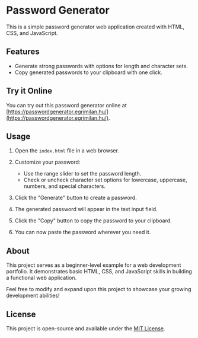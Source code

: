 # Password Generator

This is a simple password generator web application created with HTML, CSS, and JavaScript. 

## Features

- Generate strong passwords with options for length and character sets.
- Copy generated passwords to your clipboard with one click.

## Try it Online

You can try out this password generator online at [https://passwordgenerator.egrimilan.hu/](https://passwordgenerator.egrimilan.hu/).

## Usage

1. Open the `index.html` file in a web browser.

2. Customize your password:
   - Use the range slider to set the password length.
   - Check or uncheck character set options for lowercase, uppercase, numbers, and special characters.

3. Click the "Generate" button to create a password.

4. The generated password will appear in the text input field.

5. Click the "Copy" button to copy the password to your clipboard.

6. You can now paste the password wherever you need it.

## About

This project serves as a beginner-level example for a web development portfolio. It demonstrates basic HTML, CSS, and JavaScript skills in building a functional web application.

Feel free to modify and expand upon this project to showcase your growing development abilities!

## License

This project is open-source and available under the [MIT License](LICENSE).
